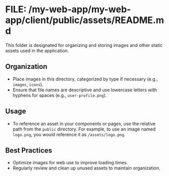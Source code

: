 # FILE: /my-web-app/my-web-app/client/public/assets/README.md

This folder is designated for organizing and storing images and other static assets used in the application. 

## Organization
- Place images in this directory, categorized by type if necessary (e.g., `images`, `icons`).
- Ensure that file names are descriptive and use lowercase letters with hyphens for spaces (e.g., `user-profile.png`).

## Usage
- To reference an asset in your components or pages, use the relative path from the `public` directory. For example, to use an image named `logo.png`, you would reference it as `/assets/logo.png`.

## Best Practices
- Optimize images for web use to improve loading times.
- Regularly review and clean up unused assets to maintain organization.